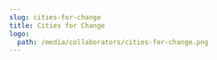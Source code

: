 ```yaml
---
slug: cities-for-change
title: Cities for Change
logo:
  path: /media/collaborators/cities-for-change.png
---
```

